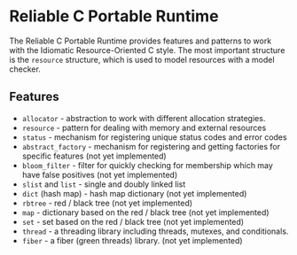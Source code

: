Reliable C Portable Runtime
===========================

The Reliable C Portable Runtime provides features and patterns to work with the
Idiomatic Resource-Oriented C style.  The most important structure is the
`resource` structure, which is used to model resources with a model checker.

Features
--------

* `allocator` - abstraction to work with different allocation strategies.
* `resource` - pattern for dealing with memory and external resources
* `status` - mechanism for registering unique status codes and error codes
* `abstract_factory` - mechanism for registering and getting factories for
  specific features (not yet implemented)
* `bloom_filter` - filter for quickly checking for membership which may have
  false positives (not yet implemented)
* `slist` and `list` - single and doubly linked list
* `dict` (hash map) - hash map dictionary (not yet implemented)
* `rbtree` - red / black tree (not yet implemented)
* `map` - dictionary based on the red / black tree (not yet implemented)
* `set` - set based on the red / black tree (not yet implemented)
* `thread` - a threading library including threads, mutexes, and conditionals.
* `fiber` - a fiber (green threads) library. (not yet implemented)
